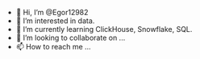 - 👋 Hi, I’m @Egor12982
- 👀 I’m interested in data.
- 🌱 I’m currently learning ClickHouse, Snowflake, SQL.
- 💞️ I’m looking to collaborate on ...
- 📫 How to reach me ...

<!---
Egor12982/Egor12982 is a ✨ special ✨ repository because its `README.md` (this file) appears on your GitHub profile.
You can click the Preview link to take a look at your changes.
--->
